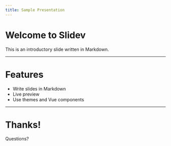 ```yaml
---
title: Sample Presentation
---
```


# Welcome to Slidev

This is an introductory slide written in Markdown.

---

# Features

- Write slides in Markdown
- Live preview
- Use themes and Vue components

---

# Thanks!

Questions?
